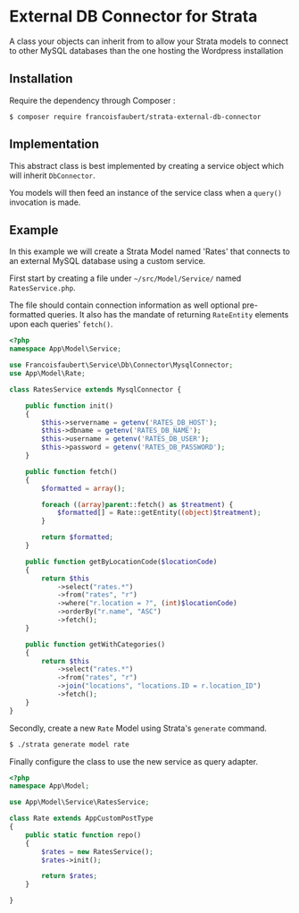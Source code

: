 # External DB Connector for Strata

A class your objects can inherit from to allow your Strata models to
connect to other MySQL databases than the one hosting the Wordpress installation

## Installation

Require the dependency through Composer :

~~~
$ composer require francoisfaubert/strata-external-db-connector
~~~

## Implementation

This abstract class is best implemented by creating a service object which will inherit `DbConnector`.

You models will then feed an instance of the service class when a `query()` invocation is made.

## Example

In this example we will create a Strata Model named 'Rates' that connects to an external MySQL database using a custom service.

First start by creating a file under `~/src/Model/Service/` named `RatesService.php`.

The file should contain connection information as well optional pre-formatted queries. It also has the mandate of returning `RateEntity` elements upon each queries' `fetch()`.

~~~ php
<?php
namespace App\Model\Service;

use Francoisfaubert\Service\Db\Connector\MysqlConnector;
use App\Model\Rate;

class RatesService extends MysqlConnector {

    public function init()
    {
        $this->servername = getenv('RATES_DB_HOST');
        $this->dbname = getenv('RATES_DB_NAME');
        $this->username = getenv('RATES_DB_USER');
        $this->password = getenv('RATES_DB_PASSWORD');
    }

    public function fetch()
    {
        $formatted = array();

        foreach ((array)parent::fetch() as $treatment) {
            $formatted[] = Rate::getEntity((object)$treatment);
        }

        return $formatted;
    }

    public function getByLocationCode($locationCode)
    {
        return $this
            ->select("rates.*")
            ->from("rates", "r")
            ->where("r.location = ?", (int)$locationCode)
            ->orderBy("r.name", "ASC")
            ->fetch();
    }

    public function getWithCategories()
    {
        return $this
            ->select("rates.*")
            ->from("rates", "r")
            ->join("locations", "locations.ID = r.location_ID")
            ->fetch();
    }
}
~~~


Secondly, create a new `Rate` Model using Strata's `generate` command.

~~~ bash
$ ./strata generate model rate
~~~


Finally configure the class to use the new service as query adapter.

~~~ php
<?php
namespace App\Model;

use App\Model\Service\RatesService;

class Rate extends AppCustomPostType
{
    public static function repo()
    {
        $rates = new RatesService();
        $rates->init();

        return $rates;
    }

}
~~~
